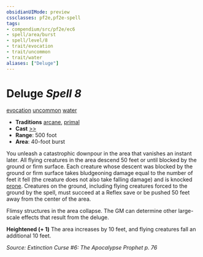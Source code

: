```yaml
---
obsidianUIMode: preview
cssclasses: pf2e,pf2e-spell
tags:
- compendium/src/pf2e/ec6
- spell/area/burst
- spell/level/8
- trait/evocation
- trait/uncommon
- trait/water
aliases: ["Deluge"]
---
```

# Deluge *Spell 8*   
[evocation](rules/traits/evocation.md "Evocation School Trait")  [uncommon](rules/traits/uncommon.md "Uncommon Rarity Trait")  [water](rules/traits/water.md "Water Energy & Element Trait")  

- **Traditions** [arcane](rules/traits/arcane.md "Arcane Tradition Trait"), [primal](rules/traits/primal.md "Primal Tradition Trait")
- **Cast** [>>](rules/core-rulebook/chapter-9-playing-the-game.md#Actions "Two-Action") 
- **Range**: 500 foot
- **Area**: 40-foot burst

You unleash a catastrophic downpour in the area that vanishes an instant later. All flying creatures in the area descend 50 feet or until blocked by the ground or firm surface. Each creature whose descent was blocked by the ground or firm surface takes bludgeoning damage equal to the number of feet it fell (the creature does not also take falling damage) and is knocked [prone](rules/conditions.md#Prone). Creatures on the ground, including flying creatures forced to the ground by the spell, must succeed at a Reflex save or be pushed 50 feet away from the center of the area.

Flimsy structures in the area collapse. The GM can determine other large-scale effects that result from the deluge.

**Heightened (+ 1)** The area increases by 10 feet, and flying creatures fall an additional 10 feet.

*Source: Extinction Curse #6: The Apocalypse Prophet p. 76*